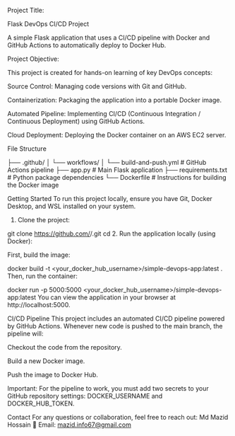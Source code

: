 Project Title:


Flask DevOps CI/CD Project

A simple Flask application that uses a CI/CD pipeline with Docker and GitHub Actions to automatically deploy to Docker Hub.


Project Objective:

This project is created for hands-on learning of key DevOps concepts:

Source Control: Managing code versions with Git and GitHub.

Containerization: Packaging the application into a portable Docker image.

Automated Pipeline: Implementing CI/CD (Continuous Integration / Continuous Deployment) using GitHub Actions.

Cloud Deployment: Deploying the Docker container on an AWS EC2 server.


File Structure


├── .github/
│   └── workflows/
│       └── build-and-push.yml  # GitHub Actions pipeline
├── app.py                      # Main Flask application
├── requirements.txt            # Python package dependencies
└── Dockerfile                  # Instructions for building the Docker image



Getting Started
To run this project locally, ensure you have Git, Docker Desktop, and WSL installed on your system.


1. Clone the project:

git clone https://github.com/<your-username>/<your-repo-name>.git
cd <your-repo-name>
2. Run the application locally (using Docker):

First, build the image:

docker build -t <your_docker_hub_username>/simple-devops-app:latest .
Then, run the container:

docker run -p 5000:5000 <your_docker_hub_username>/simple-devops-app:latest
You can view the application in your browser at http://localhost:5000.

CI/CD Pipeline
This project includes an automated CI/CD pipeline powered by GitHub Actions. Whenever new code is pushed to the main branch, the pipeline will:

Checkout the code from the repository.

Build a new Docker image.

Push the image to Docker Hub.

Important: For the pipeline to work, you must add two secrets to your GitHub repository settings: DOCKER_USERNAME and DOCKER_HUB_TOKEN.


Contact
For any questions or collaboration, feel free to reach out:
Md Mazid Hossain
📩 Email: mazid.info67@gmail.com
